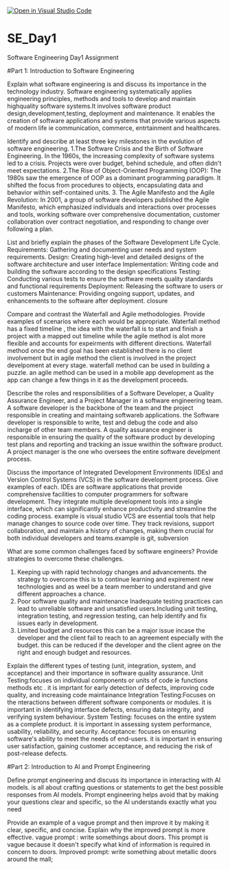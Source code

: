 [![Open in Visual Studio Code](https://classroom.github.com/assets/open-in-vscode-2e0aaae1b6195c2367325f4f02e2d04e9abb55f0b24a779b69b11b9e10269abc.svg)](https://classroom.github.com/online_ide?assignment_repo_id=15567587&assignment_repo_type=AssignmentRepo)
# SE_Day1
Software Engineering Day1 Assignment

#Part 1: Introduction to Software Engineering

Explain what software engineering is and discuss its importance in the technology industry.
Software engineering systematically applies engineering principles, methods and tools to develop and maintain highquality software systems.It involves software product design,development,testing, deployment and maintenance.
It enables the creation of software applications and systems that provide various aspects of modern life ie communication, commerce, entrtainment and healthcares.

Identify and describe at least three key milestones in the evolution of software engineering.
1.The Software Crisis and the Birth of Software Engineering. In the 1960s, the increasing complexity of software systems led to a crisis. Projects were over budget, behind schedule, and often didn't meet expectations. 
2.The Rise of Object-Oriented Programming (OOP): The 1980s saw the emergence of OOP as a dominant programming paradigm. It shifted the focus from procedures to objects, encapsulating data and behavior within self-contained units.
3. The Agile Manifesto and the Agile Revolution: In 2001, a group of software developers published the Agile Manifesto, which emphasized individuals and interactions over processes and tools, working software over comprehensive documentation, customer collaboration over contract negotiation, and responding to change over following a plan.   

List and briefly explain the phases of the Software Development Life Cycle.
Requirements: Gathering and documenting user needs and system requirements.
Design: Creating high-level and detailed designs of the software architecture and user interface
Implementation: Writing code and building the software according to the design specifications
Testing: Conducting various tests to ensure the software meets quality standards and functional requirements
Deployment: Releasing the software to users or customers
Maintenance: Providing ongoing support, updates, and enhancements to the software after deployment.
closure

Compare and contrast the Waterfall and Agile methodologies. Provide examples of scenarios where each would be appropriate.
Waterfall method has a fixed timeline , the idea with the waterfall is to start and finish a project with a mapped out timeline while the agile method is alot more flexible and accounts for expeirments  with different directions.
Waterfall method once the end goal has been established there is no client involvement but in agile method the client is involved in the project develpoment at every stage. waterfall method can be used in building a puzzle. an agile method can be used in a mobile app development as the app can change a few things in it as the development proceeds. 

Describe the roles and responsibilities of a Software Developer, a Quality Assurance Engineer, and a Project Manager in a software engineering team.
A software developer is the backbone of the team and the project responsible in creating and maintaing softwareb applications. the Software developer is responsible to write, test and debug the code and also incharge of other team members. 
A quality assurance engineer is responsible in ensuring the quality of the software product by developing test plans and reporting and tracking an issue wwithin the software product.
A  project manager is  the one who oversees the  entire software develpment process.

Discuss the importance of Integrated Development Environments (IDEs) and Version Control Systems (VCS) in the software development process. Give examples of each.
 IDEs are software applications that provide comprehensive facilities to computer programmers for software development. They integrate multiple development tools into a single interface, which can significantly enhance productivity and streamline the coding process. example is visual studio
 VCS are essential tools that help manage changes to source code over time. They track revisions, support collaboration, and maintain a history of changes, making them crucial for both individual developers and teams.example is git, subversion
 
What are some common challenges faced by software engineers? Provide strategies to overcome these challenges.
1. Keeping up with rapid technology changes and advancements. the strategy to overcome this is to continue learning and expirement new technologies and as weel be a team member to understand and give different approaches a chance.
2. Poor software quality and maintenance Inadequate testing practices can lead to unreliable software and unsatisfied users.Including unit testing, integration testing, and regression testing, can help identify and fix issues early in development.
3. Limited budget and resources this can be a major issue incase the developer and the client fail to reach to an agreement especially with the budget.  this can be reduced if the developer and the client agree on the right and enough budget and resources.

Explain the different types of testing (unit, integration, system, and acceptance) and their importance in software quality assurance.
Unit Testing:focuses on individual components or units of code ie functions methods etc . it is imprtant for early detection of defects, improving code quality, and increasing code maintainance
Integration Testing:Focuses on the nteractions between different software components or modules. it is important in identifying interface defects, ensuring data integrity, and verifying system behaviour.
System Testing: focuses  on the entire system as a complete product. it is important in assessing system performance, usability, reliability, and security.
Acceptance: focuses on ensuring software's ability to meet the needs of end-users. it is important in ensuring user satisfaction, gaining customer acceptance, and reducing the risk of post-release defects.

#Part 2: Introduction to AI and Prompt Engineering


Define prompt engineering and discuss its importance in interacting with AI models.
 is all about crafting questions or statements to get the best possible responses from AI models. Prompt engineering helps avoid that by making your questions clear and specific, so the AI understands exactly what you need


Provide an example of a vague prompt and then improve it by making it clear, specific, and concise. Explain why the improved prompt is more effective.
vague prompt : write somethings about doors.   This prompt is vague because it doesn't specify what kind of information is required in concern to doors.
Improved prompt: write something about metallic doors around the mall; 
